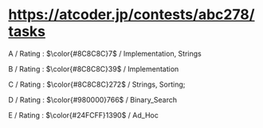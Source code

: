# https://atcoder.jp/contests/abc278/tasks

A / Rating : $\color{#8C8C8C}7$ / Implementation, Strings

B / Rating : $\color{#8C8C8C}39$ / Implementation

C / Rating : $\color{#8C8C8C}272$ / Strings, Sorting;

D / Rating : $\color{#980000}766$ / Binary_Search

E / Rating : $\color{#24FCFF}1390$ / Ad_Hoc
